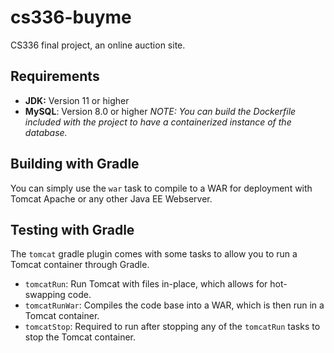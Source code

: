# cs336-buyme

CS336 final project, an online auction site.

## Requirements

- **JDK:** Version 11 or higher
- **MySQL**: Version 8.0 or higher
  *NOTE: You can build the Dockerfile included with the project to have a containerized instance of the database.*

## Building with Gradle

You can simply use the `war` task to compile to a WAR for deployment with Tomcat Apache or any other Java EE Webserver.

## Testing with Gradle

The `tomcat` gradle plugin comes with some tasks to allow you to run a Tomcat container through Gradle.

- `tomcatRun`: Run Tomcat with files in-place, which allows for hot-swapping code.
- `tomcatRunWar`: Compiles the code base into a WAR, which is then run in a Tomcat container.
- `tomcatStop`: Required to run after stopping any of the `tomcatRun` tasks to stop the Tomcat container.
